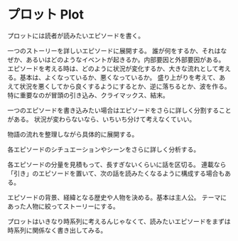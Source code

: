 # プロット Plot

プロットには読者が読みたいエピソードを書く。

一つのストーリーを詳しいエピソードに展開する。
誰が何をするか、それはなぜか、あるいはどのようなイベントが起きるか。内部要因と外部要因がある。
エピソードを考える時は、どのように状況が変化するか、大きな流れとして考える。基本は、よくなっているか、悪くなっているか。
盛り上がりを考えて、あえて状況を悪くしてから良くするようにするとか、逆に落ちるとか、波を作る。
特に重要なのが冒頭の引き込み、クライマックス、結末。

一つのエピソードを書き込みたい場合はエピソードをさらに詳しく分割することがある。
状況が変わらないなら、いちいち分けて考えなくていい。

物語の流れを整理しながら具体的に展開する。

各エピソードのシチュエーションやシーンをさらに詳しく分析する。

各エピソードの分量を見積もって、長すぎないくらいに話を区切る。
連載なら「引き」のエピソードを置いて、次の話を読みたくなるように構成する場合もある。

エピソードの背景、経緯となる歴史や人物を決める。基本は主人公。
テーマにあった人物に絞ってストーリーにする。

プロットはいきなり時系列に考えるんじゃなくて、読みたいエピソードをまずは時系列に関係なく書き出してみる。
